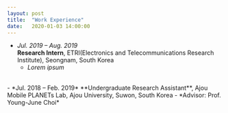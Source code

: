 ```yaml
---
layout: post
title:  "Work Experience"
date:   2020-01-03 14:00:00
---
```


- *Jul. 2019 – Aug. 2019*  
**Research Intern**, ETRI(Electronics and Telecommunications Research Institute), Seongnam, South Korea
    - *Lorem ipsum*   
<br>  
- *Jul. 2018 – Feb. 2019*    
**Undergraduate Research Assistant**, Ajou Mobile PLANETs Lab, Ajou University, Suwon, South Korea
    - *Advisor: Prof. Young-June Choi*
